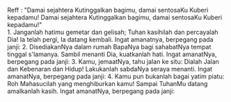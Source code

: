 Reff :
"Damai sejahtera Kutinggalkan bagimu,
damai sentosaKu Kuberi kepadamu!
Damai sejahtera Kutinggalkan bagimu,
damai sentosaKu Kuberi kepadamu!"
<br>
1.
Janganlah hatimu gemetar dan gelisah;
Tuhan kasihilah dan percayalah Dia!
Ia telah pergi, Ia datang kembali.
Ingat amanatnya, berpegang pada janji:
2.
DisediakanNya dalam rumah BapaNya
bagi sahabatNya tempat tinggal s'lamanya.
Sambil menanti Dia, kuatkanlah hati.
Ingat amanatNya, berpegang pada janji:
3.
Kamu, jemaatNya, tahu jalan ke situ:
Dialah Jalan dan Kebenaran dan Hidup!
Lakukanlah sabdaNya seraya menanti.
Ingat amanatNya, berpegang pada janji:
4.
Kamu pun bukanlah bagai yatim piatu:
Roh Mahasucilah yang menghiburkan kamu!
Sampai TuhanMu datang amalkanlah kasih.
Ingat amanatNya, berpegang pada janji: